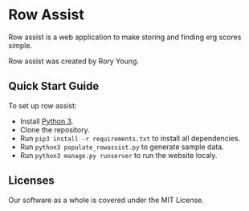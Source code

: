 # Row Assist

Row assist is a web application to make storing and finding erg scores simple. 

Row assist was created by Rory Young.


## Quick Start Guide

To set up row assist:

- Install [Python 3].
- Clone the repository.
- Run `pip3 install -r requirements.txt` to install all dependencies.
- Run `python3 populate_rowassist.py` to generate sample data.
- Run `python3 manage.py runserver` to run the website localy.


## Licenses

Our software as a whole is covered under the MIT License.

[Python 3]: <https://www.python.org/downloads/>
[Django]: <https://www.djangoproject.com/>
[Materialize css]: <https://materializecss.com/>